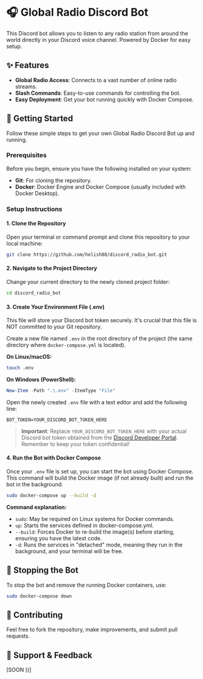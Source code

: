 # 🎧 Global Radio Discord Bot

This Discord bot allows you to listen to any radio station from around the world directly in your Discord voice channel. Powered by Docker for easy setup.

## ✨ Features

- **Global Radio Access**: Connects to a vast number of online radio streams.
- **Slash Commands**: Easy-to-use commands for controlling the bot.
- **Easy Deployment**: Get your bot running quickly with Docker Compose.

## 🚀 Getting Started

Follow these simple steps to get your own Global Radio Discord Bot up and running.

### Prerequisites

Before you begin, ensure you have the following installed on your system:

- **Git**: For cloning the repository.
- **Docker**: Docker Engine and Docker Compose (usually included with Docker Desktop).

### Setup Instructions

#### 1. Clone the Repository

Open your terminal or command prompt and clone this repository to your local machine:

```bash
git clone https://github.com/helish88/discord_radio_bot.git
```

#### 2. Navigate to the Project Directory

Change your current directory to the newly cloned project folder:

```bash
cd discord_radio_bot
```

#### 3. Create Your Environment File (.env)

This file will store your Discord bot token securely. It's crucial that this file is NOT committed to your Git repository.

Create a new file named `.env` in the root directory of the project (the same directory where `docker-compose.yml` is located).

**On Linux/macOS:**
```bash
touch .env
```

**On Windows (PowerShell):**
```powershell
New-Item -Path ".\.env" -ItemType "File"
```

Open the newly created `.env` file with a text editor and add the following line:

```env
BOT_TOKEN=YOUR_DISCORD_BOT_TOKEN_HERE
```

> **Important**: Replace `YOUR_DISCORD_BOT_TOKEN_HERE` with your actual Discord bot token obtained from the [Discord Developer Portal](https://discord.com/developers/applications). Remember to keep your token confidential!

#### 4. Run the Bot with Docker Compose

Once your `.env` file is set up, you can start the bot using Docker Compose. This command will build the Docker image (if not already built) and run the bot in the background.

```bash
sudo docker-compose up --build -d
```

**Command explanation:**
- `sudo`: May be required on Linux systems for Docker commands.
- `up`: Starts the services defined in docker-compose.yml.
- `--build`: Forces Docker to re-build the image(s) before starting, ensuring you have the latest code.
- `-d`: Runs the services in "detached" mode, meaning they run in the background, and your terminal will be free.

## 🛑 Stopping the Bot

To stop the bot and remove the running Docker containers, use:

```bash
sudo docker-compose down
```

## 🤝 Contributing

Feel free to fork the repository, make improvements, and submit pull requests.

## 📧 Support & Feedback

[SOON ))]
